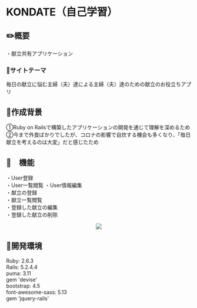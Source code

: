 # KONDATE（自己学習）

## :pencil2:概要
・献立共有アプリケーション

### :dart:サイトテーマ  
毎日の献立に悩む主婦（夫）達による主婦（夫）達のための献立のお役立ちアプリ

## :thought_balloon:作成背景  
①Ruby on Railsで構築したアプリケーションの開発を通じて理解を深めるため
②今まで外食ばかりでしたが、コロナの影響で自炊する機会も多くなり、「毎日献立を考えるのは大変」だと感じたため

## :pencil:　機能  
・User登録  
・User一覧閲覧
・User情報編集  
・献立の登録  
・献立一覧閲覧  
・登録した献立の編集  
・登録した献立の削除

<p align="center">
<img src="https://user-images.githubusercontent.com/71075728/111912475-128ae580-8aad-11eb-9f08-04f4b70c6348.png">
</p>

## :memo:開発環境  
Ruby: 2.6.3  
Rails: 5.2.4.4  
puma: 3.11  
gem 'devise'  
bootstrap: 4.5  
font-awesome-sass: 5.13  
gem 'jquery-rails'
